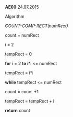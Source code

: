 **AE00** 24.07.2015

Algorithm

*COUNT-COMP-RECT(numRect)*

count = numRect

i = 2

tempRect = 0

**for** i = 2 **to** i\*i \<= numRect

tempRect = i\*i

**while** tempRect \<= numRect

count = count +1

tempRect = tempRect + i

**return** count
